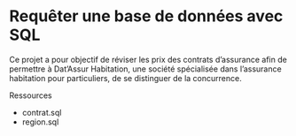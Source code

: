 # Requêter une base de données avec SQL
Ce projet a pour objectif de réviser les prix des contrats d’assurance afin de permettre à Dat’Assur Habitation, une société spécialisée dans l’assurance habitation pour particuliers, de se distinguer de la concurrence.

Ressources
  * contrat.sql
  * region.sql
